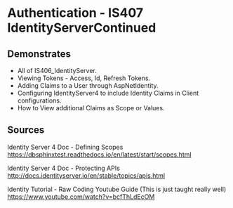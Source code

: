 # Authentication - IS407 IdentityServerContinued

## Demonstrates

 * All of IS406_IdentityServer.
 * Viewing Tokens - Access, Id, Refresh Tokens.
 * Adding Claims to a User through AspNetIdentity.
 * Configuring IdentityServer4 to include Identity Claims in Client configurations.
 * How to View additional Claims as Scope or Values.

## Sources  

Identity Server 4 Doc - Defining Scopes
https://dbsphinxtest.readthedocs.io/en/latest/start/scopes.html

Identity Server 4 Doc - Protecting APIs
http://docs.identityserver.io/en/stable/topics/apis.html  

Identity Tutorial - Raw Coding Youtube Guide (This is just taught really well)  
https://www.youtube.com/watch?v=bcfThLdEcOM  